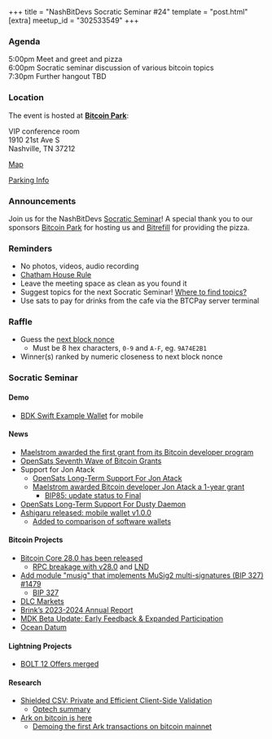 +++
title = "NashBitDevs Socratic Seminar #24"
template = "post.html"
[extra]
meetup_id = "302533549"
+++

### Agenda
 
5:00pm Meet and greet and pizza  
6:00pm Socratic seminar discussion of various bitcoin topics   
7:30pm Further hangout TBD

### Location

The event is hosted at [**Bitcoin Park**](https://bitcoinpark.com):

VIP conference room   
1910 21st Ave S  
Nashville, TN  37212  

[Map](https://www.google.com/maps/place/1910+21st+Ave+S,+Nashville,+TN+37212/@36.1347819,-86.8029863,17z/data=!3m1!4b1!4m5!3m4!1s0x8864669fea1ce71d:0xdc34986293b94f39!8m2!3d36.1347819!4d-86.8007923)  

[Parking Info](/about/bitcoinpark-parking)  

### Announcements

Join us for the NashBitDevs [Socratic Seminar](/about)! A special thank you to our 
sponsors [Bitcoin Park](https://bitcoinpark.co/) for hosting us and [Bitrefill](https://bitrefill.com/) for providing the pizza. 

### Reminders

  - No photos, videos, audio recording
  - [Chatham House Rule](https://www.chathamhouse.org/about-us/chatham-house-rule)
  - Leave the meeting space as clean as you found it
  - Suggest topics for the next Socratic Seminar! [Where to find topics?](/about/find-topics)
  - Use sats to pay for drinks from the cafe via the BTCPay server terminal

### Raffle

  - Guess the [next block nonce](https://nonce.notmandatory.org/)
    - Must be 8 hex characters, `0-9` and `A-F`, eg. `9A74E2B1`
  - Winner(s) ranked by numeric closeness to next block nonce

### Socratic Seminar

#### Demo

- [BDK Swift Example Wallet](https://github.com/bitcoindevkit/BDKSwiftExampleWallet) for mobile

#### News

- [Maelstrom awarded the first grant from its Bitcoin developer program](https://bitcoinmagazine.com/business/arthur-hayess-family-office-funds-bitcoin-core-developer)
- [OpenSats Seventh Wave of Bitcoin Grants](https://opensats.org/blog/bitcoin-grants-september-2024-7th-wave)
- Support for Jon Atack
  - [OpenSats Long-Term Support For Jon Atack](https://opensats.org/blog/jon-atack-receives-lts-grant)
  - [Maelstrom awarded Bitcoin developer Jon Atack a 1-year grant](https://bitcoinmagazine.com/business/arthur-hayess-family-office-funds-another-bitcoin-core-developer)
    - [BIP85: update status to Final](https://github.com/bitcoin/bips/pull/1676)
- [OpenSats Long-Term Support For Dusty Daemon](https://opensats.org/blog/dusty-daemon-receives-lts-grant)
- [Ashigaru released: mobile wallet v1.0.0](https://ashigaru.rs/news/release-wallet-v1-0-0/)
  - [Added to comparison of software wallets](https://thebitcoinhole.com/software-wallets)

#### Bitcoin Projects

- [Bitcoin Core 28.0 has been released](https://bitcoincore.org/en/releases/28.0/)
    - [RPC breakage with v28.0](https://github.com/bitcoin/bitcoin/issues/31039) and [LND](https://x.com/roasbeef/status/1842956355516223824?s=12&t=tjvL-eINwWwpULIItNU3KA)
-  [Add module "musig" that implements MuSig2 multi-signatures (BIP 327) #1479](https://github.com/bitcoin-core/secp256k1/pull/1479)
    - [BIP 327](https://github.com/bitcoin/bips/blob/master/bip-0327.mediawiki)
- [DLC Markets](https://dlcmarkets.com)
- [Brink’s 2023-2024 Annual Report](https://brink.dev/blog/2024/09/25/2023-annual-report/)
- [MDK Beta Update: Early Feedback & Expanded Participation](https://www.mining.build/blog/mdk-beta-update/)
- [Ocean Datum](https://ocean.xyz/docs/datum)

#### Lightning Projects

- [BOLT 12 Offers merged](https://github.com/lightning/bolts/pull/798)

#### Research

- [Shielded CSV: Private and Efficient Client-Side Validation](https://github.com/ShieldedCSV/ShieldedCSV)
    - [Optech summary](https://bitcoinops.org/en/newsletters/2024/09/27/#shielded-client-side-validation-csv)
- [Ark on bitcoin is here](https://blog.second.tech/ark-on-bitcoin-is-here/)
    - [Demoing the first Ark transactions on bitcoin mainnet](https://blog.second.tech/demoing-the-first-ark-transactions-on-bitcoin-mainnet/)
